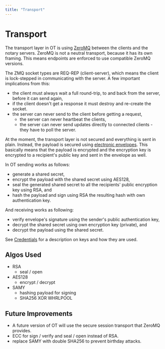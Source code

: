 ```yaml
---
title: "Transport"
---
```


# Transport

The transport layer in OT is using [ZeroMQ](http://zeromq.org) between
the clients and the notary servers. ZeroMQ is not a neutral transport,
because it has its own framing. This means endpoints are enforced to
use compatible ZeroMQ versions.

The ZMQ socket types are REQ-REP (client-server), which means the 
client is lock-stepped in communicating with the server. A few important
implications from this:

- the client must always wait a full round-trip, to and back from the 
  server, before it can send again,
- if the client doesn't get a response it must destroy and re-create the
  socket.
- the server can never send to the client before getting a request,
  - the server can never heartbeat the clients,
  - the server can never send updates directly to connected clients -
    they have to poll the server.

At the moment, the transport layer is not secured and everything is sent
in plain. Instead, the payload is secured using 
[electronic envelopes](http://en.wikipedia.org/wiki/Electronic_envelope).
This basically means that the payload is encrypted and the encryption 
key is encrypted to a recipient's public key and sent in the envelope as
well.

In OT sending works as follows:

- generate a shared secret,
- encrypt the payload with the shared secret using AES128,
- seal the generated shared secret to all the recipients' public 
  encryption key using RSA, and
- hash the payload and sign using RSA the resulting hash with own 
  authentication key.

And receiving works as following:

- verify envelope's signature using the sender's public authentication
  key,
- decrypt the shared secret using own encryption key (private), and
- decrypt the payload using the shared secret.

See [Credentials](Credentials.md) for a description on keys and how they
are used.

## Algos Used

- RSA
  - seal / open
- AES128
  - encrypt / decrypt
- SAMY
  - hashing payload for signing
  - SHA256 XOR WHRLPOOL

## Future Improvements

- A future version of OT will use the secure session transport that
  ZeroMQ provides.
- ECC for sign / verify and seal / open instead of RSA.
- replace SAMY with double SHA256 to prevent birthday attacks.
